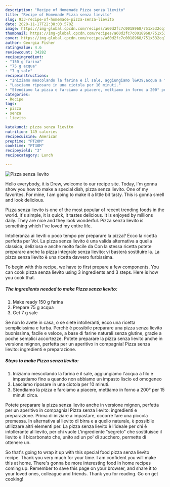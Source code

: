 ```yaml
---
description: "Recipe of Homemade Pizza senza lievito"
title: "Recipe of Homemade Pizza senza lievito"
slug: 933-recipe-of-homemade-pizza-senza-lievito
date: 2020-11-17T22:38:03.570Z
image: https://img-global.cpcdn.com/recipes/a60d2fc7c0018968/751x532cq70/pizza-senza-lievito-recipe-main-photo.jpg
thumbnail: https://img-global.cpcdn.com/recipes/a60d2fc7c0018968/751x532cq70/pizza-senza-lievito-recipe-main-photo.jpg
cover: https://img-global.cpcdn.com/recipes/a60d2fc7c0018968/751x532cq70/pizza-senza-lievito-recipe-main-photo.jpg
author: Georgia Fisher
ratingvalue: 4.6
reviewcount: 34282
recipeingredient:
- "150 g farina"
- "75 g acqua"
- "7 g sale"
recipeinstructions:
- "Iniziamo mescolando la farina e il sale, aggiungiamo l&#39;acqua a filo e impastiamo fino a quando non abbiamo un impasto liscio ed omogeneo"
- "Lasciamo riposare in una ciotola per 10 minuti."
- "Stendiamo la pizza e farciamo a piacere, mettiamo in forno a 200° per 15 minuti circa."
categories:
- Recipe
tags:
- pizza
- senza
- lievito

katakunci: pizza senza lievito 
nutrition: 149 calories
recipecuisine: American
preptime: "PT20M"
cooktime: "PT30M"
recipeyield: "3"
recipecategory: Lunch

---
```



![Pizza senza lievito](https://img-global.cpcdn.com/recipes/a60d2fc7c0018968/751x532cq70/pizza-senza-lievito-recipe-main-photo.jpg)

Hello everybody, it is Drew, welcome to our recipe site. Today, I'm gonna show you how to make a special dish, pizza senza lievito. One of my favorites. For mine, I am going to make it a little bit tasty. This is gonna smell and look delicious.

Pizza senza lievito is one of the most popular of recent trending foods in the world. It's simple, it is quick, it tastes delicious. It is enjoyed by millions daily. They are nice and they look wonderful. Pizza senza lievito is something which I've loved my entire life.

Intolleranza ai lieviti o poco tempo per preparare la pizza? Ecco la ricetta perfetta per Voi. La pizza senza lievito è una valida alternativa a quella classica, deliziosa e anche molto facile da Con la stessa ricetta potete preparare anche la pizza integrale senza lievito: vi basterà sostituire la. La pizza senza lievito è una ricetta davvero furbissima.


To begin with this recipe, we have to first prepare a few components. You can cook pizza senza lievito using 3 ingredients and 3 steps. Here is how you cook that.

<!--inarticleads1-->

##### The ingredients needed to make Pizza senza lievito:

1. Make ready 150 g farina
1. Prepare 75 g acqua
1. Get 7 g sale


Se non lo avete in casa, o se siete intolleranti, ecco una ricetta semplicissima e furba. Perchè è possibile preparare una pizza senza lievito buonissima, facile e veloce, a base di farine naturali senza glutine, grazie a poche semplici accortezze. Potete preparare la pizza senza lievito anche in versione mignon, perfetta per un aperitivo in compagnia! Pizza senza lievito: ingredienti e preparazione. 

<!--inarticleads2-->

##### Steps to make Pizza senza lievito:

1. Iniziamo mescolando la farina e il sale, aggiungiamo l&#39;acqua a filo e impastiamo fino a quando non abbiamo un impasto liscio ed omogeneo
1. Lasciamo riposare in una ciotola per 10 minuti.
1. Stendiamo la pizza e farciamo a piacere, mettiamo in forno a 200° per 15 minuti circa.


Potete preparare la pizza senza lievito anche in versione mignon, perfetta per un aperitivo in compagnia! Pizza senza lievito: ingredienti e preparazione. Prima di iniziare a impastare, occorre fare una piccola premessa. In alternativa al lievito di birra e a quello naturale, è possibile utilizzare altri elementi per. La pizza senza lievito è l&#39;ideale per chi è intollerante al lievito, per chi vuole L&#39;ingrediente &#34;segreto&#34; che sostituisce il lievito è il bicarbonato che, unito ad un po&#39; di zucchero, permette di ottenere un. 

So that's going to wrap it up with this special food pizza senza lievito recipe. Thank you very much for your time. I am confident you will make this at home. There's gonna be more interesting food in home recipes coming up. Remember to save this page on your browser, and share it to your loved ones, colleague and friends. Thank you for reading. Go on get cooking!
